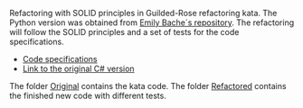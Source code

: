 Refactoring with SOLID principles in Guilded-Rose refactoring kata. The Python version was obtained from [Emily Bache´s repository](https://github.com/emilybache/GildedRose-Refactoring-Kata). The refactoring will follow the SOLID principles and a set of tests for the code specifications.

- [Code specifications](https://github.com/RobertoTCo/Guilded-Rose-refactoring/blob/main/GildedRoseRequirements.md)
- [Link to the original C# version](https://github.com/NotMyself/GildedRose/tree/master)

The folder [Original](https://github.com/RobertoTCo/Guilded-Rose-refactoring/tree/main/Original) contains the kata code. The folder [Refactored](https://github.com/RobertoTCo/Guilded-Rose-refactoring/tree/main/Refactored) contains the finished new code with different tests.
